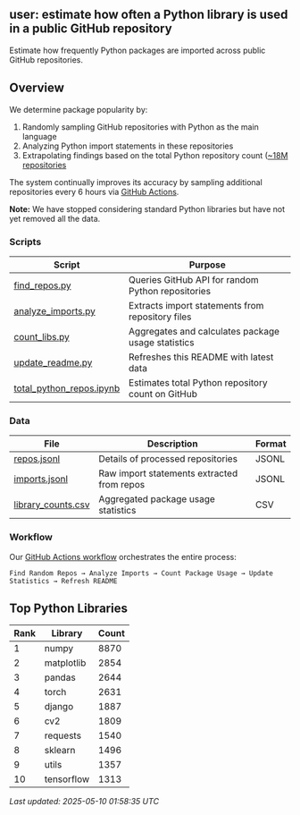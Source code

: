 ## user: estimate how often a Python library is used in a public GitHub repository

Estimate how frequently Python packages are imported across public GitHub repositories.

## Overview

We determine package popularity by:
1. Randomly sampling GitHub repositories with Python as the main language
2. Analyzing Python import statements in these repositories
3. Extrapolating findings based on the total Python repository count ([~18M repositories]((https://github.com/recite/user/blob/main/scripts/total_python_repos.ipynb))

The system continually improves its accuracy by sampling additional repositories every 6 hours via [GitHub Actions](https://github.com/recite/user/blob/main/.github/workflows/count_imports.yml).

**Note:** We have stopped considering standard Python libraries but have not yet removed all the data.

### Scripts

| Script | Purpose |
|--------|---------|
| [find_repos.py](https://github.com/recite/user/blob/main/scripts/find_repos.py) | Queries GitHub API for random Python repositories |
| [analyze_imports.py](https://github.com/recite/user/blob/main/scripts/analyze_imports.py) | Extracts import statements from repository files |
| [count_libs.py](https://github.com/recite/user/blob/main/scripts/count_libs.py) | Aggregates and calculates package usage statistics |
| [update_readme.py](https://github.com/recite/user/blob/main/scripts/update_readme.py) | Refreshes this README with latest data |
| [total_python_repos.ipynb](https://github.com/recite/user/blob/main/scripts/total_python_repos.ipynb) | Estimates total Python repository count on GitHub |

### Data

| File | Description | Format |
|------|-------------|--------|
| [repos.jsonl](https://github.com/recite/user/blob/main/data/repos.jsonl) | Details of processed repositories | JSONL |
| [imports.jsonl](https://github.com/recite/user/blob/main/data/imports.jsonl) | Raw import statements extracted from repos | JSONL |
| [library_counts.csv](https://github.com/recite/user/blob/main/data/library_counts.csv) | Aggregated package usage statistics | CSV |

### Workflow

Our [GitHub Actions workflow](https://github.com/recite/user/blob/main/.github/workflows/count_imports.yml) orchestrates the entire process:
```
Find Random Repos → Analyze Imports → Count Package Usage → Update Statistics → Refresh README
```

## Top Python Libraries

| Rank | Library | Count |
|------|---------|-------|
| 1 | numpy | 8870 |
| 2 | matplotlib | 2854 |
| 3 | pandas | 2644 |
| 4 | torch | 2631 |
| 5 | django | 1887 |
| 6 | cv2 | 1809 |
| 7 | requests | 1540 |
| 8 | sklearn | 1496 |
| 9 | utils | 1357 |
| 10 | tensorflow | 1313 |

*Last updated: 2025-05-10 01:58:35 UTC*
